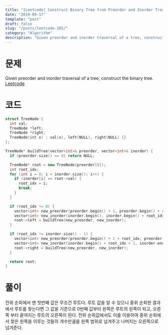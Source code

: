 ```yaml
---
title: "[Leetcode] Construct Binary Tree from Preorder and Inorder Traversal"
date: "2019-09-17"
template: "post"
draft: false
slug: "/posts/leetcode-105/"
category: "Algorithm"
description: "Given preorder and inorder traversal of a tree, construct the binary tree."
---
```


# 문제

Given preorder and inorder traversal of a tree, construct the binary tree. [Leetcode](https://leetcode.com/problems/construct-binary-tree-from-preorder-and-inorder-traversal/)

# 코드

```c++
struct TreeNode {
  int val;
  TreeNode *left;
  TreeNode *right;
  TreeNode(int x) : val(x), left(NULL), right(NULL) {}
};

TreeNode* buildTree(vector<int>& preorder, vector<int>& inorder) {
  if (preorder.size() == 0) return NULL;

  TreeNode* root = new TreeNode(preorder[0]);
  int root_idx;
  for (int i = 0; i < inorder.size(); i++) {
    if (inorder[i] == root->val) {
      root_idx = i;
      break;
    }
  }

  if (root_idx != 0) {
    vector<int> new_preorder(preorder.begin() + 1, preorder.begin() + root_idx + 1);
    vector<int> new_inorder(inorder.begin(), inorder.begin() + root_idx);
    root->left = buildTree(new_preorder, new_inorder);
  }

  if (root_idx != inorder.size() - 1) {
    vector<int> new_preorder(preorder.begin() + 1 + root_idx, preorder.end());
    vector<int> new_inorder(inorder.begin() + root_idx + 1, inorder.end());
    root->right = buildTree(new_preorder, new_inorder);
  }

  return root;
}
```

# 풀이

전위 순회에서 맨 첫번째 값은 무조건 루트다. 루트 값을 알 수 있으니 중위 순회한 결과에서 루트를 찾는다면 그 값을 기준으로 0번째 값부터 왼쪽은 루트의 왼쪽이 되고, 오른쪽 부터 끝까지는 루트의 오른쪽이 된다. 전위 순회값에서도 이를 이용하여 중위 순회에서 찾은 왼쪽을 이루는 것들의 개수만큼을 왼쪽 범위로 넘겨주고 나머지는 오른쪽으로 넘겨준다.
